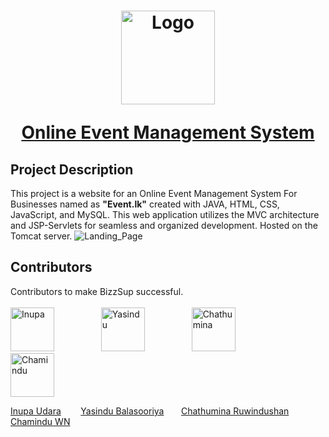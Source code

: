 <h1>
  <div align="center">
    <a href="https://github.com/inupaUdara/Event.lk">
      <img src="https://github.com/inupaUdara/Event.lk/blob/main/Site%20Images/logo.png"  alt="Logo" width = 150px height = 150px">
      <p align=center>Online Event Management System</p>
  </a>
</h1>
    
## Project Description
This project is a website for an Online Event Management System For Businesses named as <b>"Event.lk"</b>  created with JAVA, HTML, CSS, JavaScript, and MySQL. This web application utilizes the MVC architecture and JSP-Servlets for seamless and organized development. Hosted on the Tomcat server.
<img  src="https://github.com/inupaUdara/Event.lk/blob/main/Site%20Images/Screenshot%20(1225).png"  alt="Landing_Page">

## Contributors
Contributors to make BizzSup successful.<br><br>
<a href="https://www.linkedin.com/in/inupa-udara-02444728a/"><img src="https://avatars.githubusercontent.com/u/127815279?v=4" alt="Inupa" title="Inupa" width="70" height="70"/></a>
&nbsp;&nbsp;&nbsp;&nbsp;&nbsp;&nbsp;&nbsp;&nbsp;&nbsp;&nbsp;&nbsp;&nbsp;&nbsp;&nbsp;&nbsp;&nbsp;&nbsp;
<a href="https://www.linkedin.com/in/yasindu-balasooriya-56138a229/"><img src="https://avatars.githubusercontent.com/u/124476484?v=4" alt="Yasindu" title="Yasindu" width="70" height="70"/></a>
&nbsp;&nbsp;&nbsp;&nbsp;&nbsp;&nbsp;&nbsp;&nbsp;&nbsp;&nbsp;&nbsp;&nbsp;&nbsp;&nbsp;&nbsp;&nbsp;&nbsp;
<a href="https://www.linkedin.com/in/chathumina-rwindushan-452057242/"><img src="https://avatars.githubusercontent.com/u/142786337?v=4" alt="Chathumina" title="Chathumina" width="70" height="70"/></a>
&nbsp;&nbsp;&nbsp;&nbsp;&nbsp;&nbsp;&nbsp;&nbsp;&nbsp;&nbsp;&nbsp;&nbsp;&nbsp;&nbsp;&nbsp;&nbsp;&nbsp;
<a href="https://www.linkedin.com/in/raveen-de-silva-4a2804216/"><a href="https://www.linkedin.com/in/chamindu-wn-074815282/"><img src="https://avatars.githubusercontent.com/u/130142380?v=4" alt="Chamindu" title="Chamindu" width="70" height="70"/></a>

<a href="https://www.linkedin.com/in/inupa-udara-02444728a/">Inupa Udara</a>&nbsp;&nbsp;&nbsp;&nbsp;&nbsp;&nbsp;&nbsp;
<a href="https://www.linkedin.com/in/yasindu-balasooriya-56138a229/">Yasindu Balasooriya</a>&nbsp;&nbsp;&nbsp;&nbsp;&nbsp;&nbsp;
<a href="https://www.linkedin.com/in/chathumina-rwindushan-452057242/">Chathumina Ruwindushan</a>&nbsp;&nbsp;&nbsp;&nbsp;&nbsp;
<a href="https://www.linkedin.com/in/chamindu-wn-074815282/">Chamindu WN</a>



